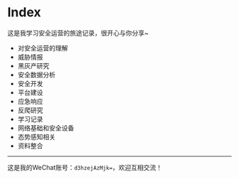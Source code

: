 # Index

这是我学习安全运营的旅途记录，很开心与你分享~

- 对安全运营的理解
- 威胁情报
- 黑灰产研究
- 安全数据分析
- 安全开发
- 平台建设
- 应急响应
- 反爬研究
- 学习记录
- 网络基础和安全设备
- 态势感知相关
- 资料整合

---

这是我的WeChat账号：`d3hzejAzMjk=`，欢迎互相交流！ 